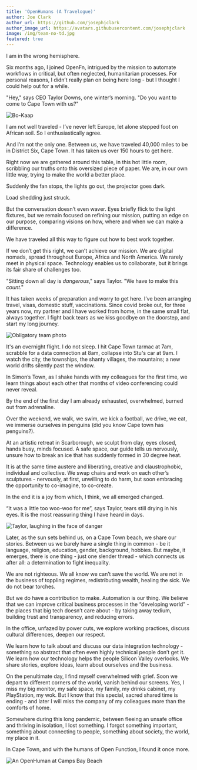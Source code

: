 ```yaml
---
title: 'OpenHumans (A Travelogue)'
author: Joe Clark
author_url: https://github.com/josephjclark
author_image_url: https://avatars.githubusercontent.com/josephjclark
image: /img/team-no-td.jpg
featured: true
---
```


I am in the wrong hemisphere.

Six months ago, I joined OpenFn, intrigued by the mission to automate workflows
in critical, but often neglected, humanitarian processes. For personal reasons,
I didn’t really plan on being here long - but I thought I could help out for a
while.

"Hey," says CEO Taylor Downs, one winter’s morning. "Do you want to come to Cape
Town with us?"

![Bo-Kaap](/img/bo-kaap.webp)

I am not well traveled - I’ve never left Europe, let alone stepped foot on
African soil. So I enthusiastically agree.

And I’m not the only one. Between us, we have traveled 40,000 miles to be in
District Six, Cape Town. It has taken us over 150 hours to get here.

Right now we are gathered around this table, in this hot little room, scribbling
our truths onto this oversized piece of paper. We are, in our own little way,
trying to make the world a better place.

Suddenly the fan stops, the lights go out, the projector goes dark.

Load shedding just struck.

But the conversation doesn’t even waver. Eyes briefly flick to the light
fixtures, but we remain focused on refining our mission, putting an edge on our
purpose, comparing visions on how, where and when we can make a difference.

We have traveled all this way to figure out how to best work together.

If we don’t get this right, we can’t achieve our mission. We are digital nomads,
spread throughout Europe, Africa and North America. We rarely meet in physical
space. Technology enables us to collaborate, but it brings its fair share of
challenges too.

"Sitting down all day is _dangerous_," says Taylor. "We have to make this
_count_."

It has taken weeks of preparation and worry to get here. I’ve been arranging
travel, visas, domestic stuff, vaccinations. Since covid broke out, for three
years now, my partner and I have worked from home, in the same small flat,
always together. I fight back tears as we kiss goodbye on the doorstep, and
start my long journey.

![Obligatory team photo](/img/team-cape-point.webp)

It's an overnight flight. I do not sleep. I hit Cape Town tarmac at 7am,
scrabble for a data connection at 8am, collapse into Stu's car at 9am. I watch
the city, the townships, the shanty villages, the mountains; a new world drifts
silently past the window.

In Simon’s Town, as I shake hands with my colleagues for the first time, we
learn things about each other that months of video conferencing could never
reveal.

By the end of the first day I am already exhausted, overwhelmed, burned out from
adrenaline.

Over the weekend, we walk, we swim, we kick a football, we drive, we eat, we
immerse ourselves in penguins (did you know Cape town has penguins?).

At an artistic retreat in Scarborough, we sculpt from clay, eyes closed, hands
busy, minds focused. A safe space, our guide tells us nervously, unsure how to
break an ice that has suddenly formed in 30 degree heat.

It is at the same time austere and liberating, creative and claustrophobic,
individual and collective. We swap chairs and work on each other’s sculptures -
nervously, at first, unwilling to do harm, but soon embracing the opportunity to
co-imagine, to co-create.

In the end it is a joy from which, I think, we all emerged changed.

“It was a little too woo-woo for me”, says Taylor, tears still drying in his
eyes. It is the most reassuring thing I have heard in days.

![Taylor, laughing in the face of danger](/img/taylor-baboons.webp)

Later, as the sun sets behind us, on a Cape Town beach, we share our stories.
Between us we barely have a single thing in common - be it language, religion,
education, gender, background, hobbies. But maybe, it emerges, there is one
thing - just one slender thread - which connects us after all: a determination
to fight inequality.

We are not righteous. We all know we can’t save the world. We are not in the
business of toppling regimes, redistributing wealth, healing the sick. We do not
bear torches.

But we do have a contribution to make. Automation is our thing. We believe that
we can improve critical business processes in the “developing world” - the
places that big tech doesn’t care about - by taking away tedium, building trust
and transparency, and reducing errors.

In the office, unfazed by power cuts, we explore working practices, discuss
cultural differences, deepen our respect.

We learn how to talk about and discuss our data integration technology -
something so abstract that often even highly technical people don’t get it. We
learn how our technology helps the people Silicon Valley overlooks. We share
stories, explore ideas, learn about ourselves and the business.

On the penultimate day, I find myself overwhelmed with grief. Soon we depart to
different corners of the world, vanish behind our screens. Yes, I miss my big
monitor, my safe space, my family, my drinks cabinet, my PlayStation, my wok.
But I know that this special, sacred shared time is ending - and later I will
miss the company of my colleagues more than the comforts of home.

Somewhere during this long pandemic, between fleeing an unsafe office and
thriving in isolation, I Iost something. I forgot something important, something
about connecting to people, something about society, the world, my place in it.

In Cape Town, and with the humans of Open Function, I found it once more.

![An OpenHuman at Camps Bay Beach](/img/joe-beach.webp)
